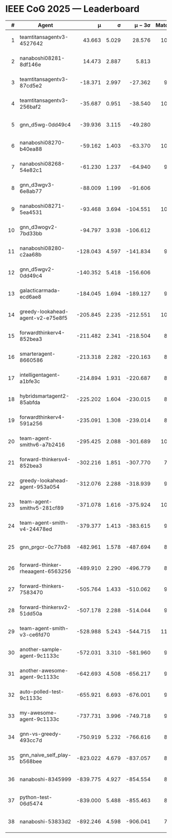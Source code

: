 # IEEE CoG 2025 — Leaderboard

| # | Agent | μ | σ | μ − 3σ | Matches | Updated |
|---:|---|---:|---:|---:|---:|---|
| 1 | teamtitansagentv3-4527642 | 43.663 | 5.029 | 28.576 | 10316 | 2025-08-31 08:03 |
| 2 | nanaboshi08281-8df146e | 14.473 | 2.887 | 5.813 | 396 | 2025-08-31 08:03 |
| 3 | teamtitansagentv3-87cd5e2 | -18.371 | 2.997 | -27.362 | 9318 | 2025-08-31 08:03 |
| 4 | teamtitansagentv3-256baf2 | -35.687 | 0.951 | -38.540 | 10234 | 2025-08-31 08:03 |
| 5 | gnn_d5wg-0dd49c4 | -39.936 | 3.115 | -49.280 | 240 | 2025-08-31 08:03 |
| 6 | nanaboshi08270-b40ea88 | -59.162 | 1.403 | -63.370 | 10160 | 2025-08-31 08:03 |
| 7 | nanaboshi08268-54e82c1 | -61.230 | 1.237 | -64.940 | 9740 | 2025-08-31 08:03 |
| 8 | gnn_d3wgv3-6e8ab77 | -88.009 | 1.199 | -91.606 | 278 | 2025-08-31 08:03 |
| 9 | nanaboshi08271-5ea4531 | -93.468 | 3.694 | -104.551 | 10178 | 2025-08-31 08:03 |
| 10 | gnn_d3wogv2-7bd33bb | -94.797 | 3.938 | -106.612 | 434 | 2025-08-31 08:03 |
| 11 | nanaboshi08280-c2aa68b | -128.043 | 4.597 | -141.834 | 9618 | 2025-08-31 08:03 |
| 12 | gnn_d5wgv2-0dd49c4 | -140.352 | 5.418 | -156.606 | 306 | 2025-08-31 08:03 |
| 13 | galacticarmada-ecd6ae8 | -184.045 | 1.694 | -189.127 | 9320 | 2025-08-31 08:03 |
| 14 | greedy-lookahead-agent-v2-e75e8f5 | -205.845 | 2.235 | -212.551 | 10170 | 2025-08-31 08:03 |
| 15 | forwardthinkerv4-852bea3 | -211.482 | 2.341 | -218.504 | 8121 | 2025-08-31 08:03 |
| 16 | smarteragent-8660586 | -213.318 | 2.282 | -220.163 | 8109 | 2025-08-31 08:03 |
| 17 | intelligentagent-a1bfe3c | -214.894 | 1.931 | -220.687 | 8321 | 2025-08-31 08:03 |
| 18 | hybridsmartagent2-85abfda | -225.202 | 1.604 | -230.015 | 8581 | 2025-08-31 08:03 |
| 19 | forwardthinkerv4-591a256 | -235.091 | 1.308 | -239.014 | 8324 | 2025-08-31 08:03 |
| 20 | team-agent-smithv6-a7b2416 | -295.425 | 2.088 | -301.689 | 10300 | 2025-08-31 08:03 |
| 21 | forward-thinkersv4-852bea3 | -302.216 | 1.851 | -307.770 | 7940 | 2025-08-31 08:03 |
| 22 | greedy-lookahead-agent-953a054 | -312.076 | 2.288 | -318.939 | 9138 | 2025-08-31 08:03 |
| 23 | team-agent-smithv5-281cf89 | -371.078 | 1.616 | -375.924 | 10660 | 2025-08-31 08:03 |
| 24 | team-agent-smith-v4-24478ed | -379.377 | 1.413 | -383.615 | 9478 | 2025-08-31 08:03 |
| 25 | gnn_prgcr-0c77b88 | -482.961 | 1.578 | -487.694 | 8990 | 2025-08-31 08:03 |
| 26 | forward-thinker-rheaagent-6563256 | -489.910 | 2.290 | -496.779 | 8544 | 2025-08-31 08:03 |
| 27 | forward-thinkers-7583470 | -505.764 | 1.433 | -510.062 | 9480 | 2025-08-31 08:03 |
| 28 | forward-thinkersv2-51dd50a | -507.178 | 2.288 | -514.044 | 9056 | 2025-08-31 08:03 |
| 29 | team-agent-smith-v3-ce6fd70 | -528.988 | 5.243 | -544.715 | 11058 | 2025-08-31 08:03 |
| 30 | another-sample-agent-9c1133c | -572.031 | 3.310 | -581.960 | 9880 | 2025-08-31 08:03 |
| 31 | another-awesome-agent-9c1133c | -642.693 | 4.508 | -656.217 | 9260 | 2025-08-31 08:03 |
| 32 | auto-polled-test-9c1133c | -655.921 | 6.693 | -676.001 | 9960 | 2025-08-31 08:03 |
| 33 | my-awesome-agent-9c1133c | -737.731 | 3.996 | -749.718 | 9820 | 2025-08-31 08:03 |
| 34 | gnn-vs-greedy-493cc7d | -750.919 | 5.232 | -766.616 | 8700 | 2025-08-31 08:03 |
| 35 | gnn_naive_self_play-b568bee | -823.022 | 4.679 | -837.057 | 8440 | 2025-08-31 08:03 |
| 36 | nanaboshi-8345999 | -839.775 | 4.927 | -854.554 | 8330 | 2025-08-31 08:03 |
| 37 | python-test-06d5474 | -839.000 | 5.488 | -855.463 | 8440 | 2025-08-31 08:03 |
| 38 | nanaboshi-53833d2 | -892.246 | 4.598 | -906.041 | 7800 | 2025-08-31 08:03 |
